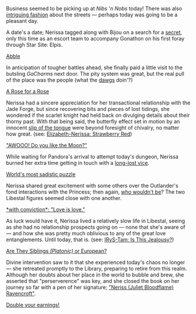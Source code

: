 Business seemed to be picking up at *Nibs 'n Nobs* today! There was also [intriguing fashion](https://youtu.be/vMdhvi8dHN4?t=895s) about the streets — perhaps today was going to be a pleasant day.

A date's a date; Nerissa tagged along with Bijou on a search for a [secret](https://youtu.be/vMdhvi8dHN4?t=3876s), only this time as an escort team to accompany Gonathon on his first foray through Star Site: Elpis.

[Abble](#embed:https://youtu.be/vMdhvi8dHN4?t=1261s)

In anticipation of tougher battles ahead, she finally paid a little visit to the butsling *GaCharms* next door. The pity system was great, but the real pull of the place was the people (what the [dawgs](https://youtu.be/vMdhvi8dHN4?t=4441s) doin'?)

[A Rose for a Rose](#embed:https://youtu.be/vMdhvi8dHN4?t=6070s)

Nerissa had a sincere appreciation for her transactional relationship with the Jade Forge, but since recovering bits and pieces of lost tidings, she wondered if the scarlet knight had held back on divulging details about their thorny past. With that being said, the butterfly effect set in motion by an innocent [slip of the tongue](https://youtu.be/vMdhvi8dHN4?t=6520s) were beyond foresight of chivalry, no matter how great. (see: [Elizabeth-Nerissa: Strawberry Red](#edge:elizabeth-rose-bloodflame-nerissa-ravencroft-right-2-left-2))

["AWOOO! Do you like the Moon?"](#embed:https://youtu.be/vMdhvi8dHN4?t=6772s)

While waiting for Pandora's arrival to attempt today's dungeon, Nerissa burned her extra time getting in touch with a [long-lost vice](https://youtu.be/vMdhvi8dHN4?t=8514s).

[World's most sadistic puzzle](#embed:https://youtu.be/vMdhvi8dHN4?t=11045s)

Nerissa shared great excitement with some others over the Outlander's fond interactions with the Princess; then again, [who wouldn't be](https://youtu.be/vMdhvi8dHN4?t=12507s)? The two Libestal figures seemed close with one another.

[\*with conviction\*: "Love is love."](#embed:https://youtu.be/vMdhvi8dHN4?t=12577s)

As luck would have it, Nerissa lived a relatively slow life in Libestal, seeing as she had no relationship prospects going on — none that she's aware of — and how she was pretty much oblivious to any of the great love entanglements. Until today, that is. (see: [IRyS-Tam: Is This Jealousy?](#edge:hot-pink-one-tam-gandr-right-2-left-2))

[Are They Siblings *(Platonic)* or European?](#embed:https://youtu.be/vMdhvi8dHN4?t=12936s)

Divine intervention saw to it that she experienced today's chaos no longer — she retreated promptly to the Library, preparing to retire from this realm. Although her doubts about her place in the world to bubble and brew, she asserted that "perserverence" was key, and she closed the book on her journey so far with a pen of her signature; ["Neriss (Juliet Bloodflame) Ravencroft"](https://youtu.be/vMdhvi8dHN4?t=13486s).

[Double your earnings!](#embed:https://youtu.be/vMdhvi8dHN4?t=13904s)